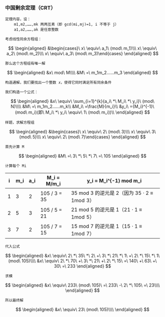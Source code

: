 ### 中国剩余定理（CRT）

```
定理内容，设：
	m1,m2,……,mk 两两互素（即 gcd(mi,mj)=1, i 不等于 j）
	a1,a2,……,ak 是任意整数

考虑线性同余方程组：
```

$$
\begin{aligned}
&\begin{cases}\ x\ \equiv\ a_1\ (mod\ m_1)\\\  x\ \equiv\ a_2\ (mod\ m_2)\\\  x\ \equiv\ a_3\ (mod\ m_3)\end{cases}
\end{aligned}
$$

```
那么这个方程组有唯一解
```

$$
\begin{aligned}
&x\ mod\ M\\\\
&M\ =\ m_1m_2……m_3
\end{aligned}
$$

```
构造通解，我们要找出一个整数 𝑥，使得它同时满足所有同余条件

我们构造一个公式：
```

$$
\begin{aligned}
&x\ \equiv\ \sum_{i=1}^{k}{a_i\ *\ M_i\ *\ y_i}\ (mod\ N)\\\\
&M\ =\ m_1m_2……m_k\\
&M_i\ =\frac{M}{m_i}\\
&y_i\ ={M_i}^{-1}\ (mod\ m_i)(即\ M_i\ *\ y_i\ \equiv\ 1\ (mod\ m_i))\\
\end{aligned}
$$

```
样题，求解方程组
```

$$
\begin{aligned}
&\begin{cases}\ x\ \equiv\ 2\ (mod\ 3)\\\  x\ \equiv\ 3\ (mod\ 5)\\\  x\ \equiv\ 2\ (mod\ 7)\end{cases}
\end{aligned}
$$

```
首先计算 M
```

$$
\begin{aligned}
&M\ =\ 3\ *\ 5\ *\ 7\ =\ 105
\end{aligned}
$$

```
计算每个 Mi
```

| i    | m_i  | a_i  | M_i = M/m_i  | y_i = M_i^{-1} mod m_i                       |
| ---- | ---- | ---- | ------------ | -------------------------------------------- |
| 1    | 3    | 2    | 105 / 3 = 35 | 35 mod 3 的逆元是 2（因为 35 ⋅ 2 ≡ 1mod  3） |
| 2    | 5    | 3    | 105 / 5 = 21 | 21 mod 5 的逆元是 1（21 ⋅ 1 ≡ 1mod  5）      |
| 3    | 7    | 2    | 105 / 7 = 15 | 15 mod 7 的逆元是 1（15 ⋅ 1 ≡ 1mod  7）      |

```
代入公式
```

$$
\begin{aligned}
&x\ \equiv\ 2\ *\ 35\ *\ 2\ +\ 3\ *\ 21\ *\ 1\ +\ 2\ *\ 15\ *\ 1\ (mod\ 105)\\\\
&x\ \equiv\ 2\ *\ 70\ +\ 3\ *\ 21\ +\ 2\ *\ 15\ =\ 140\ +\ 63\ +\ 30\ =\ 233
\end{aligned}
$$

```
求模
```

$$
\begin{aligned}
&x\ \equiv\ 233\ (mod\ 105)\ =\ 233\ -\ 2\ *\ 105\ =\ 23\\\\
\end{aligned}
$$

```
所以最终解
```

$$
\begin{aligned}
&x\ \equiv\ 23\ (mod\ 105)\\\\
\end{aligned}
$$

